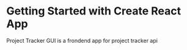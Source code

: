 # Getting Started with Create React App

Project Tracker GUI is a frondend app for project tracker api